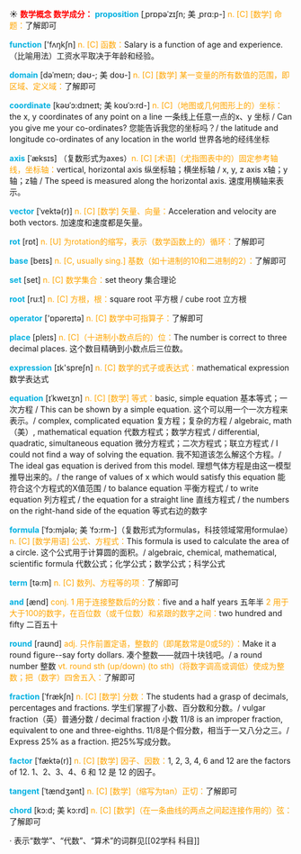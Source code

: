 ☀ <font color="red">**数学概念 数学成分：**</font>
<font color="sky blue">**proposition**</font> [ˌprɒpəˈzɪʃn; 美 ˌprɑ:p-]
<font color="orange">n. [C] [数学] 命题：</font>了解即可

<font color="sky blue">**function**</font> ['fʌŋkʃn] 
<font color="orange">n. [C] 函数：</font>Salary is a function of age and experience.（比喻用法）工资水平取决于年龄和经验。
           
<font color="sky blue">**domain**</font> [dəˈmeɪn; dəʊ-; 美 doʊ-]
<font color="orange">n. [C] [数学] 某一变量的所有数值的范围，即区域、定义域：</font>了解即可           

<font color="sky blue">**coordinate**</font> [kəʊˈɔ:dɪneɪt; 美 koʊˈɔ:rd-]
<font color="orange">n. [C]（地图或几何图形上的）坐标：</font>the x, y coordinates of any point on a line 一条线上任意一点的x、y 坐标 / Can you give me your co-ordinates? 您能告诉我您的坐标吗？/ the latitude and longitude co-ordinates of any location in the world 世界各地的经纬坐标          
          
<font color="sky blue">**axis**</font> [ˈæksɪs]
（复数形式为axes）<font color="orange">n. [C] [术语]（尤指图表中的）固定参考轴线，坐标轴：</font>vertical, horizontal axis 纵坐标轴；横坐标轴 / x, y, z axis x轴；y轴；z轴 / The speed is measured along the horizontal axis. 速度用横轴来表示。
 
<font color="sky blue">**vector**</font> [ˈvektə(r)]
<font color="orange">n. [C] [数学] 矢量、向量：</font>Acceleration and velocity are both vectors. 加速度和速度都是矢量。

<font color="sky blue">**rot**</font> [rɒt] 
<font color="orange">n. [U] 为rotation的缩写，表示（数学函数上的）循环：</font>了解即可

<font color="sky blue">**base**</font> [beɪs] 
<font color="orange">n. [C, usually sing.] 基数（如十进制的10和二进制的2）：</font>了解即可

<font color="sky blue">**set**</font> [set] 
<font color="orange">n. [C] 数学集合：</font>set theory 集合理论

<font color="sky blue">**root**</font> [ru:t] 
<font color="orange">n. [C] 方根，根：</font>square root 平方根 / cube root 立方根

<font color="sky blue">**operator**</font> ['ɒpəreɪtə] 
<font color="orange">n. [C] 数学中可指算子：</font>了解即可

<font color="sky blue">**place**</font> [pleɪs] 
<font color="orange">n. [C]（十进制小数点后的）位：</font>The number is correct to three decimal places. 这个数目精确到小数点后三位数。

<font color="sky blue">**expression**</font> [ɪk'spreʃn] 
<font color="orange">n. [C] 数学的式子或表达式：</font>mathematical expression 数学表达式
               
<font color="sky blue">**equation**</font> [ɪˈkweɪʒn]
<font color="orange">n. [C] [数学] 等式：</font>basic, simple equation 基本等式；一次方程 / This can be shown by a simple equation. 这个可以用一个一次方程来表示。/ complex, complicated equation 复方程；复杂的方程 / algebraic, math（美）, mathematical equation 代数方程式；数学方程式 / differential, quadratic, simultaneous equation 微分方程式；二次方程式；联立方程式 / I could not find a way of solving the equation. 我不知道该怎么解这个方程。/ The ideal gas equation is derived from this model. 理想气体方程是由这一模型推导出来的。/ the range of values of x which would satisfy this equation 能符合这个方程式的X值范围 / to balance equation 平衡方程式 / to write equation 列方程式 / the equation for a straight line 直线方程式 / the numbers on the right-hand side of the equation 等式右边的数字

<font color="sky blue">**formula**</font> [ˈfɔ:mjələ; 美 ˈfɔ:rm-]（复数形式为formulas，科技领域常用formulae）
<font color="orange">n. [C] [数学用语] 公式、方程式：</font>This formula is used to calculate the area of a circle. 这个公式用于计算圆的面积。/ algebraic, chemical, mathematical, scientific formula 代数公式；化学公式；数学公式；科学公式

<font color="sky blue">**term**</font> [tə:m] 
<font color="orange">n. [C] 数列、方程等的项：</font>了解即可

<font color="sky blue">**and**</font> [ænd] 
<font color="orange">conj. 1 用于连接整数后的分数：</font>five and a half years 五年半 <font color="orange">2 用于大于100的数字，在百位数（或千位数）和紧跟的数字之间：</font>two hundred and fifty 二百五十

<font color="sky blue">**round**</font> [raʊnd] 
<font color="orange">adj. 只作前置定语，整数的（即尾数常是0或5的）：</font>Make it a round figure--say forty dollars. 凑个整数——就四十块钱吧。/ a round number 整数 <font color="orange">vt. round sth (up/down) (to sth)（将数字调高或调低）使成为整数；把（数字）四舍五入：</font>了解即可
               
<font color="sky blue">**fraction**</font> [ˈfrækʃn]
<font color="orange">n. [C] [数学] 分数：</font>The students had a grasp of decimals, percentages and fractions. 学生们掌握了小数、百分数和分数。/ vulgar fraction（英）普通分数 / decimal fraction 小数 11/8 is an improper fraction, equivalent to one and three-eighths. 11/8是个假分数，相当于一又八分之三。/ Express 25% as a fraction. 把25%写成分数。       
           
<font color="sky blue">**factor**</font> [ˈfæktə(r)]
<font color="orange">n. [C] [数学] 因子、因数：</font>1, 2, 3, 4, 6 and 12 are the factors of 12. 1、2、3、4、6 和 12 是 12 的因子。

<font color="sky blue">**tangent**</font> [ˈtændʒənt]
<font color="orange">n. [C] [数学]（缩写为tan）正切：</font>了解即可
           
<font color="sky blue">**chord**</font> [kɔ:d; 美 kɔ:rd]
<font color="orange">n. [C] [数学]（在一条曲线的两点之间起连接作用的）弦：</font>了解即可

· 表示“数学”、“代数”、“算术”的词群见[[02学科 科目]]
